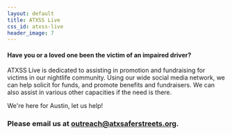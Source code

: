 ```yaml
---
layout: default
title: ATXSS Live
css_id: atxss-live
header_image: 7
---
```


#### Have you or a loved one been the victim of an impaired driver?  
ATXSS Live is dedicated to assisting in promotion and fundraising for victims in our nightlife community.
Using our wide social media network, we can help solicit for funds, and promote benefits and fundraisers.
We can also assist in various other capacities if the need is there.

We're here for Austin, let us help!  

### Please email us at <outreach@atxsaferstreets.org>.
